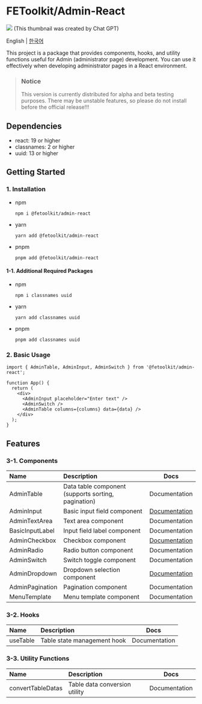 # FEToolkit/Admin-React

![](https://fejumvuajiwc28287693.gcdn.ntruss.com/fetoolkit/fetoolkit_thumbnail.png)
(This thumbnail was created by Chat GPT)

English | [한국어](./README_kr.md)

This project is a package that provides components, hooks, and utility functions useful for Admin (administrator page) development. You can use it effectively when developing administrator pages in a React environment.

> ### Notice
>
> This version is currently distributed for alpha and beta testing purposes. There may be unstable features, so please do not install before the official release!!!

## Dependencies

- react: 19 or higher
- classnames: 2 or higher
- uuid: 13 or higher

## Getting Started

### 1. Installation

- npm
  ```
  npm i @fetoolkit/admin-react
  ```
- yarn
  ```
  yarn add @fetoolkit/admin-react
  ```
- pnpm
  ```
  pnpm add @fetoolkit/admin-react
  ```

#### 1-1. Additional Required Packages

- npm
  ```
  npm i classnames uuid
  ```
- yarn
  ```
  yarn add classnames uuid
  ```
- pnpm
  ```
  pnpm add classnames uuid
  ```

### 2. Basic Usage

```tsx
import { AdminTable, AdminInput, AdminSwitch } from '@fetoolkit/admin-react';

function App() {
  return (
    <div>
      <AdminInput placeholder="Enter text" />
      <AdminSwitch />
      <AdminTable columns={columns} data={data} />
    </div>
  );
}
```

## Features

### 3-1. Components

| Name            | Description                                         |                       Docs                       |
| :-------------- | :-------------------------------------------------- | :----------------------------------------------: |
| AdminTable      | Data table component (supports sorting, pagination) |                  Documentation                   |
| AdminInput      | Basic input field component                         |  [Documentation](./docs/en/component_input.md)   |
| AdminTextArea   | Text area component                                 |                  Documentation                   |
| BasicInputLabel | Input field label component                         |                  Documentation                   |
| AdminCheckbox   | Checkbox component                                  | [Documentation](./docs/en/component_checkbox.md) |
| AdminRadio      | Radio button component                              |                  Documentation                   |
| AdminSwitch     | Switch toggle component                             |                  Documentation                   |
| AdminDropdown   | Dropdown selection component                        | [Documentation](./docs/en/component_dropdown.md) |
| AdminPagination | Pagination component                                |                  Documentation                   |
| MenuTemplate    | Menu template component                             |                  Documentation                   |

### 3-2. Hooks

| Name     | Description                 |     Docs      |
| :------- | :-------------------------- | :-----------: |
| useTable | Table state management hook | Documentation |

### 3-3. Utility Functions

| Name              | Description                   |     Docs      |
| :---------------- | :---------------------------- | :-----------: |
| convertTableDatas | Table data conversion utility | Documentation |
